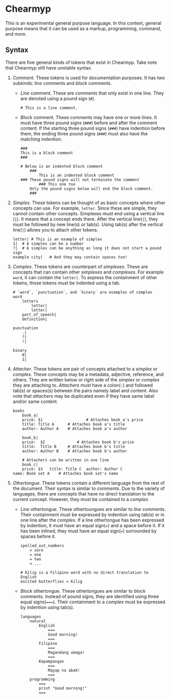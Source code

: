 # Chearmyp
This is an experimental general purpose language. In this context, general purpose means that it can
be used as a markup, programming, command, and more.

## Syntax
There are five general kinds of tokens that exist in Chearmyp. Take note that Chearmyp still
have unstable syntax.
1. *Comment*. These tokens is used for documentation purposes. It has two subkinds: *line* comments
	and *block* comments.
	 - *Line* comment. These are comments that only exist in one line. They are denoted using a pound
		sign (`#`).
		```
		# This is a line comment.
		```
	 - *Block* comment. These comments may have one or more lines. It must have three pound signs
		(`###`) before and after the comment content. If the starting three pound signs (`###`) have
		indention before them, the ending three pound signs (`###`) must also have the matching
		indention.
		```
		###
		This is a block comment
		###

		# Below is an indented block comment
			###
				This is an indented block comment
		### These pound signs will not terminate the comment
				### This one too
			Only the pound signs below will end the block comment.
			###
		```

2. *Simplex*. These tokens can be thought of as basic concepts where other concepts can use. For
	example, `letter`. Since these are simple, they cannot contain other concepts. Simplexes must end
	using a vertical line (`|`). It means that a concept ends there. After the vertical line(`|`),
	they must be followed by new line(s) or tab(s). Using tab(s) after the vertical line(`|`) allows
	you to attach other tokens.
	```
	letter|	# This is an example of simplex
	1|	# A simplex can be a number
	?|	# A simplex can be anything as long it does not start a pound sign
	example city|	# And they may contain spaces too!
	```

3. *Complex*. These tokens are counterpart of *simplexes*. These are concepts that can contain other
	*simplexes* and *complexes*. For example `word`, it can contain the `letter|`. To express the
	containment of other tokens, those tokens must be indented using a tab.
	```
	# `word`, `punctuation`, and `binary` are examples of complex
	word
		letters
			letter|
			letter|
		part_of_speech|
		definition|

	punctuation
		.|
		?|
		!|

	binary
		0|
		1|
	```

4. *Attacher*. These tokens are pair of concepts attached to a *simplex* or *complex*. These
	concepts may be a metadata, adjective, reference, and others. They are written below or right
	side of the *simplex* or *complex* they are attaching to. *Attachers* must have a colon(`:`) and
	followed tab(s) or spaces(s) between the pairs namely label and content. Also note that *attachers* may be duplicated even if they have same label and/or same content.
	```
	books
		book_a|
		price: $1					# Attaches book a's price
		title: Title A		# Attaches book a's title
		author: Author A	# Attaches book a's author

		book_b|
		price:	$2				# Attaches book b's price
		title:	Title B		# Attaches book b's title
		author:	Author B	# Attaches book b's author

		# Attachers can be written in one line
		book_c|
		price: $3	title: Title C	author: Author C
	name: Book set A	# Attaches book set's name
	```

5. *Othertongue*. These tokens contain a different language from the rest of the document. Their
	syntax is similar to *comments*. Due to the variety of languages, there are concepts that have no
	direct translation to the current concept. However, they must be contained to a *complex*.
	 - *Line* othertongue. These othertoungues are similar to *line* comments. Their containment must
		be expressed by indention using tab(s) or in one line after the *complex*. If a line
		othertongue has been expressed by indention, it must have an equal sign(`=`) and a space
		before it. If it has been inlined, they must have an equal sign(`=`) surrounded by spaces
		before it.
		```
		spelled_out_numbers
			= zero
			= one
			= two
			= ...

		# Kilig is a Filipino word with no direct translation to English
		excited butterflies = Kilig
		```
	- *Block* othertongue. These othertongues are similar to *block* comments. Instead of pound
		signs, they are identified using three equal signs(`===`). Their containment to a *complex*
		must be expressed by indention using tab(s).
		```
		languages
			natural
				English
					===
					Good morning!
					===
				Filipino
					===
					Magandang umaga!
					===
				Kapampangan
					===
					Mayap na abak!
					===
			programming
				===
				print "Good morning!"
				===
		```
